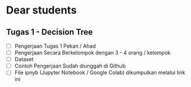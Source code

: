 # Dear students

## Tugas 1 - Decision Tree

- [ ] Pengerjaan Tugas 1 Pekan / Ahad
- [ ] Pengerjaan Secara Berkelompok dengan 3 - 4 orang / kelompok
- [ ] Dataset
- [ ] Contoh Pengerjaan Sudah diunggah di Github
- [ ] File ipnyb (Jupyter Notebook / Google Colab) dikumpulkan melalui link ini
